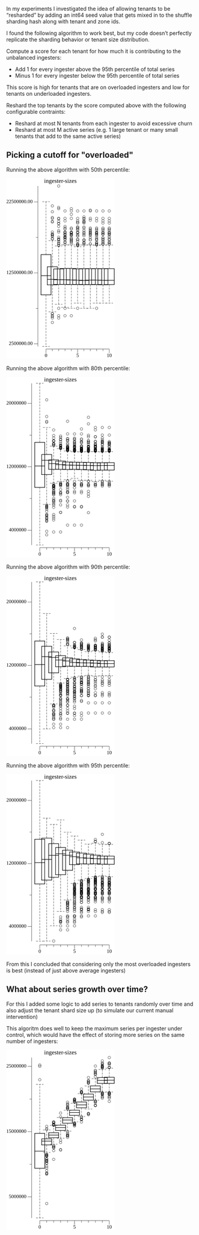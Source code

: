 In my experiments I investigated the idea of allowing tenants to be “resharded” by adding an int64 seed value that gets mixed in to the shuffle sharding hash along with tenant and zone ids.

I found the following algorithm to work best, but my code doesn’t perfectly replicate the sharding behavior or tenant size distribution.

Compute a score for each tenant for how much it is contributing to the unbalanced ingesters:
- Add 1 for every ingester above the 95th percentile of total series
- Minus 1 for every ingester below the 95th percentile of total series

This score is high for tenants that are on overloaded ingesters and low for tenants on underloaded ingesters.

Reshard the top tenants by the score computed above with the following  configurable contraints:
- Reshard at most N tenants from each ingester to avoid excessive churn
- Reshard at most M active series (e.g. 1 large tenant or many small tenants that add to the same active series)

## Picking a cutoff for "overloaded"

Running the above algorithm with 50th percentile:

![](50th-percentile.png)

Running the above algorithm with 80th percentile:

![](80th-percentile.png)

Running the above algorithm with 90th percentile:

![](90th-percentile.png)

Running the above algorithm with 95th percentile:

![](95th%20percentile.png)

From this I concluded that considering only the most overloaded ingesters is best (instead of just above average ingesters)

## What about series growth over time?

For this I added some logic to add series to tenants randomly over time and also adjust the tenant shard size up (to simulate our current manual intervention)

This algoritm does well to keep the maximum series per ingester under control, which would have the effect of storing more series on the same number of ingesters:

![](ingester-sizes-with-series-growth-box-plot.png)